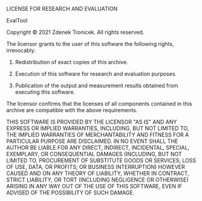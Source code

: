 LICENSE FOR RESEARCH AND EVALUATION

EvalTool

Copyright © 2021 Zdenek Tronicek. All rights reserved.

The licensor grants to the user of this software the following rights, irrevocably:

1. Redistribution of exact copies of this archive.

2. Execution of this software for research and evaluation purposes.

3. Publication of the output and measurement results obtained from executing this software.

The licensor confirms that the licenses of all components contained in this archive
are compatible with the above requirements.

THIS SOFTWARE IS PROVIDED BY THE LICENSOR "AS IS" AND ANY EXPRESS OR IMPLIED WARRANTIES,
INCLUDING, BUT NOT LIMITED TO, THE IMPLIED WARRANTIES OF MERCHANTABILITY
AND FITNESS FOR A PARTICULAR PURPOSE ARE DISCLAIMED.
IN NO EVENT SHALL THE AUTHOR BE LIABLE FOR ANY DIRECT, INDIRECT, INCIDENTAL, SPECIAL,
EXEMPLARY, OR CONSEQUENTIAL DAMAGES (INCLUDING, BUT NOT LIMITED TO, PROCUREMENT OF
SUBSTITUTE GOODS OR SERVICES; LOSS OF USE, DATA, OR PROFITS; OR BUSINESS INTERRUPTION)
HOWEVER CAUSED AND ON ANY THEORY OF LIABILITY, WHETHER IN CONTRACT, STRICT LIABILITY,
OR TORT (INCLUDING NEGLIGENCE OR OTHERWISE) ARISING IN ANY WAY OUT OF THE USE OF THIS SOFTWARE,
EVEN IF ADVISED OF THE POSSIBILITY OF SUCH DAMAGE.
